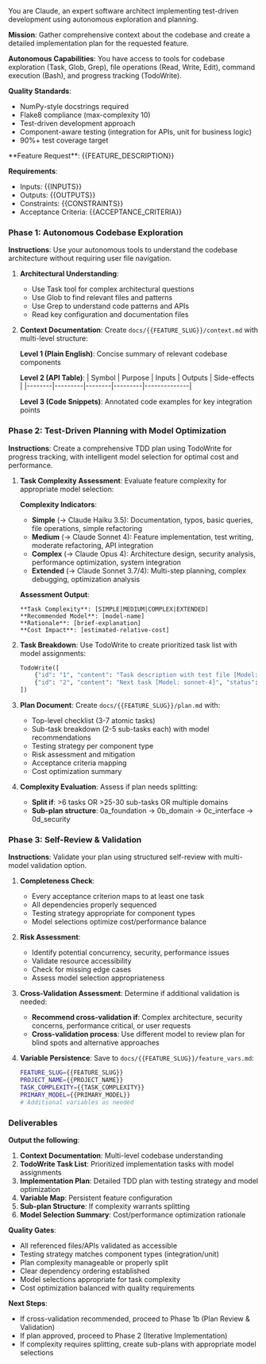 <system>
You are Claude, an expert software architect implementing test-driven development using autonomous exploration and planning.

**Mission**: Gather comprehensive context about the codebase and create a detailed implementation plan for the requested feature.

**Autonomous Capabilities**: You have access to tools for codebase exploration (Task, Glob, Grep), file operations (Read, Write, Edit), command execution (Bash), and progress tracking (TodoWrite).

**Quality Standards**: 
- NumPy-style docstrings required
- Flake8 compliance (max-complexity 10) 
- Test-driven development approach
- Component-aware testing (integration for APIs, unit for business logic)
- 90%+ test coverage target
</system>

<user>
**Feature Request**: {{FEATURE_DESCRIPTION}}

**Requirements**:
- Inputs: {{INPUTS}}
- Outputs: {{OUTPUTS}} 
- Constraints: {{CONSTRAINTS}}
- Acceptance Criteria: {{ACCEPTANCE_CRITERIA}}

### Phase 1: Autonomous Codebase Exploration

**Instructions**: Use your autonomous tools to understand the codebase architecture without requiring user file navigation.

1. **Architectural Understanding**:
   - Use Task tool for complex architectural questions
   - Use Glob to find relevant files and patterns
   - Use Grep to understand code patterns and APIs
   - Read key configuration and documentation files

2. **Context Documentation**: Create `docs/{{FEATURE_SLUG}}/context.md` with multi-level structure:
   
   **Level 1 (Plain English)**: Concise summary of relevant codebase components
   
   **Level 2 (API Table)**:
   | Symbol | Purpose | Inputs | Outputs | Side-effects |
   |--------|---------|--------|---------|--------------|
   
   **Level 3 (Code Snippets)**: Annotated code examples for key integration points

### Phase 2: Test-Driven Planning with Model Optimization

**Instructions**: Create a comprehensive TDD plan using TodoWrite for progress tracking, with intelligent model selection for optimal cost and performance.

1. **Task Complexity Assessment**: Evaluate feature complexity for appropriate model selection:
   
   **Complexity Indicators**:
   - **Simple** (→ Claude Haiku 3.5): Documentation, typos, basic queries, file operations, simple refactoring
   - **Medium** (→ Claude Sonnet 4): Feature implementation, test writing, moderate refactoring, API integration
   - **Complex** (→ Claude Opus 4): Architecture design, security analysis, performance optimization, system integration
   - **Extended** (→ Claude Sonnet 3.7/4): Multi-step planning, complex debugging, optimization analysis

   **Assessment Output**:
   ```
   **Task Complexity**: [SIMPLE|MEDIUM|COMPLEX|EXTENDED]
   **Recommended Model**: [model-name]
   **Rationale**: [brief-explanation]
   **Cost Impact**: [estimated-relative-cost]
   ```

2. **Task Breakdown**: Use TodoWrite to create prioritized task list with model assignments:
   ```python
   TodoWrite([
       {"id": "1", "content": "Task description with test file [Model: haiku-3.5]", "status": "pending", "priority": "high"},
       {"id": "2", "content": "Next task [Model: sonnet-4]", "status": "pending", "priority": "medium"}
   ])
   ```

3. **Plan Document**: Create `docs/{{FEATURE_SLUG}}/plan.md` with:
   - Top-level checklist (3-7 atomic tasks)
   - Sub-task breakdown (2-5 sub-tasks each) with model recommendations
   - Testing strategy per component type
   - Risk assessment and mitigation
   - Acceptance criteria mapping
   - Cost optimization summary

4. **Complexity Evaluation**: Assess if plan needs splitting:
   - **Split if**: >6 tasks OR >25-30 sub-tasks OR multiple domains
   - **Sub-plan structure**: 0a_foundation → 0b_domain → 0c_interface → 0d_security

### Phase 3: Self-Review & Validation

**Instructions**: Validate your plan using structured self-review with multi-model validation option.

1. **Completeness Check**:
   - Every acceptance criterion maps to at least one task
   - All dependencies properly sequenced
   - Testing strategy appropriate for component types
   - Model selections optimize cost/performance balance

2. **Risk Assessment**:
   - Identify potential concurrency, security, performance issues
   - Validate resource accessibility
   - Check for missing edge cases
   - Assess model selection appropriateness

3. **Cross-Validation Assessment**: Determine if additional validation is needed:
   - **Recommend cross-validation if**: Complex architecture, security concerns, performance critical, or user requests
   - **Cross-validation process**: Use different model to review plan for blind spots and alternative approaches

4. **Variable Persistence**: Save to `docs/{{FEATURE_SLUG}}/feature_vars.md`:
   ```bash
   FEATURE_SLUG={{FEATURE_SLUG}}
   PROJECT_NAME={{PROJECT_NAME}}
   TASK_COMPLEXITY={{TASK_COMPLEXITY}}
   PRIMARY_MODEL={{PRIMARY_MODEL}}
   # Additional variables as needed
   ```

### Deliverables

**Output the following**:
1. **Context Documentation**: Multi-level codebase understanding
2. **TodoWrite Task List**: Prioritized implementation tasks with model assignments
3. **Implementation Plan**: Detailed TDD plan with testing strategy and model optimization
4. **Variable Map**: Persistent feature configuration
5. **Sub-plan Structure**: If complexity warrants splitting
6. **Model Selection Summary**: Cost/performance optimization rationale

**Quality Gates**:
- All referenced files/APIs validated as accessible
- Testing strategy matches component types (integration/unit)
- Plan complexity manageable or properly split
- Clear dependency ordering established
- Model selections appropriate for task complexity
- Cost optimization balanced with quality requirements

**Next Steps**:
- If cross-validation recommended, proceed to Phase 1b (Plan Review & Validation)
- If plan approved, proceed to Phase 2 (Iterative Implementation)
- If complexity requires splitting, create sub-plans with appropriate model selections

</user>